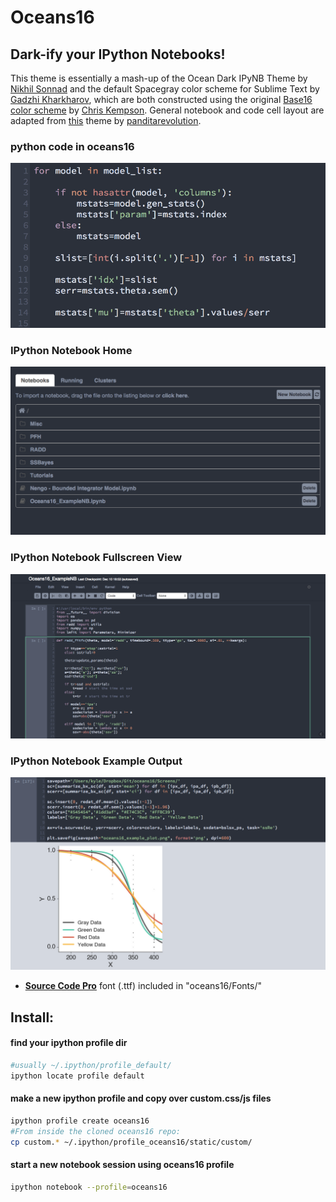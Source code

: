 Oceans16
==========

## Dark-ify your IPython Notebooks!

This theme is essentially a mash-up of the Ocean Dark IPyNB Theme by [Nikhil Sonnad](https://github.com/nsonnad/base16-ipython-notebook)
and the default Spacegray color scheme for Sublime Text by [Gadzhi Kharkharov](https://github.com/kkga/spacegray), which are both constructed using the original [Base16 color scheme](https://github.com/chriskempson/base16) by [Chris Kempson](https://github.com/chriskempson). General notebook and code cell layout are adapted from [this](https://github.com/panditarevolution/ipythonNotebook_customs/blob/master/monokai/custom.css) theme by [panditarevolution](https://github.com/panditarevolution). 

### python code in oceans16 
![image](Screens/oceans16_close-up.png)

### IPython Notebook Home
![image](Screens/home_main.png)

### IPython Notebook Fullscreen View
![image](Screens/ipynb_oceans16_input.png)

### IPython Notebook Example Output
![image](Screens/ipynb_oceans16_output.png)

- [__Source Code Pro__](https://github.com/adobe/Source-Code-Pro) font (.ttf) included in "oceans16/Fonts/"

## Install:

#### find your ipython profile dir
```sh
#usually ~/.ipython/profile_default/
ipython locate profile default
```

#### make a new ipython profile and copy over custom.css/js files
```sh
ipython profile create oceans16        
#From inside the cloned oceans16 repo:
cp custom.* ~/.ipython/profile_oceans16/static/custom/
```

#### start a new notebook session using oceans16 profile
```sh
ipython notebook --profile=oceans16
```

